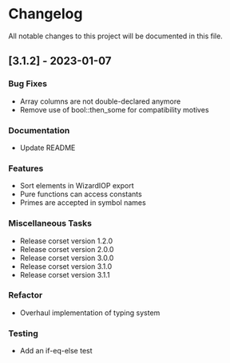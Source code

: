 # Changelog

All notable changes to this project will be documented in this file.

## [3.1.2] - 2023-01-07

### Bug Fixes

- Array columns are not double-declared anymore
- Remove use of bool::then_some for compatibility motives

### Documentation

- Update README

### Features

- Sort elements in WizardIOP export
- Pure functions can access constants
- Primes are accepted in symbol names

### Miscellaneous Tasks

- Release corset version 1.2.0
- Release corset version 2.0.0
- Release corset version 3.0.0
- Release corset version 3.1.0
- Release corset version 3.1.1

### Refactor

- Overhaul implementation of typing system

### Testing

- Add an if-eq-else test

<!-- generated by git-cliff -->
